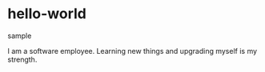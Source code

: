 # hello-world
sample

I am a software employee. Learning new things and upgrading myself is my strength.
